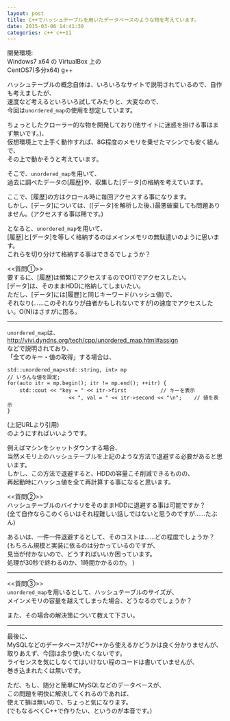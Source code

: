 ```yaml
---
layout: post
title: C++でハッシュテーブルを用いたデータベースのような物を考えています。
date: 2015-03-06 14:41:30
categories: c++ c++11
---
```

<p>開発環境:<br>
Windows7 x64 の VirtualBox 上の<br>
CentOS7(多分x64) g++</p>

<p>ハッシュテーブルの概念自体は、いろいろなサイトで説明されているので、自作も考えましたが、<br>
速度など考えるといろいろ試してみたりと、大変なので、<br>
今回は<code>unordered_map</code>の使用を想定しています。</p>

<p>ちょっとしたクローラー的な物を開発しており(他サイトに迷惑を掛ける事はまず無いです。)、<br>
仮想環境上で上手く動作すれば、8G程度のメモリを乗せたマシンでも安く組んで、<br>
その上で動かそうと考えています。</p>

<p>そこで、<code>unordered_map</code>を用いて、<br>
過去に調べたデータの[履歴]や、収集した[データ]の格納を考えています。</p>

<p>ここで、[履歴]の方はクロール時に毎回アクセスする事になります。<br>
しかし、[データ]については、([データ]を解析した後、)最悪破棄しても問題ありません。(アクセスする事は稀です。)</p>

<p>となると、<code>unordered_map</code>を用いて、<br>
[履歴]と[データ]を等しく格納するのはメインメモリの無駄遣いのように思います。<br>
これらを切り分けて格納する事はできるでしょうか？</p>

<p>&lt;&lt;質問①>><br>
要するに、[履歴]は頻繁にアクセスするのでO(1)でアクセスしたい。<br>
[データ]は、そのままHDDに格納してしまいたい。<br>
ただし、[データ]には[履歴]と同じキーワード(ハッシュ値)で、<br>
それなり(……このそれなりが曲者かもしれないですが)の速度でアクセスしたい。O(N)はさすがに困る。</p>

<hr>

<p><code>unordered_map</code>は、<br>
<a href="http://vivi.dyndns.org/tech/cpp/unordered_map.html#assign" rel="nofollow">http://vivi.dyndns.org/tech/cpp/unordered_map.html#assign</a><br>
などで説明されており、<br>
「全てのキー・値の取得」する場合は、</p>

<pre><code>std::unordered_map&lt;std::string, int&gt; mp
// いろんな値を設定;
for(auto itr = mp.begin(); itr != mp.end(); ++itr) {
    std::cout &lt;&lt; "key = " &lt;&lt; itr-&gt;first           // キーを表示
                    &lt;&lt; ", val = " &lt;&lt; itr-&gt;second &lt;&lt; "\n";    // 値を表示
}
</code></pre>

<p>(上記URLより引用)<br>
のようにすればいいようです。</p>

<p>例えばマシンをシャットダウンする場合、<br>
当然メモリ上のハッシュテーブルを上記のような方法で退避する必要があると思います。<br>
しかし、この方法で退避すると、HDDの容量こそ削減できるものの、<br>
再起動時にハッシュ値を全て再計算する事になると思います。</p>

<p>&lt;&lt;質問②>><br>
ハッシュテーブルのバイナリをそのままHDDに退避する事は可能ですか？<br>
(全て自作ならこのくらいはそれ程難しい話しではないと思うのですが……たぶん)</p>

<p>あるいは、一件一件退避するとして、そのコストは……どの程度でしょうか？<br>
(もちろん規模と実装に依るのは分かっているのですが、<br>
 見当が付かないので、どうすればいいか困っています。<br>
 処理が30秒で終わるのか、1時間かかるのか。        )</p>

<hr>

<p>&lt;&lt;質問③>><br>
<code>unordered_map</code>を用いるとして、ハッシュテーブルのサイズが、<br>
メインメモリの容量を越えてしまった場合、どうなるのでしょうか？</p>

<p>また、その場合の解決策について教えて下さい。</p>

<hr>

<p>最後に、<br>
MySQLなどのデータベース?がC++から使えるかどうかは良く分かりませんが、<br>
取りあえず、今回は余り使いたくないです。<br>
ライセンスを気にしなくてはいけない程のコードは書いていませんが、<br>
巻き込まれたくは無いです。</p>

<p>ただ、もし、随分と簡単にMySQLなどのデータベースが、<br>
この問題を明快に解決してくれるのであれば、<br>
使えて損は無いので、ちょっと気になります。<br>
(でもなるべくC++で作りたい、というのが本音です。)</p>
